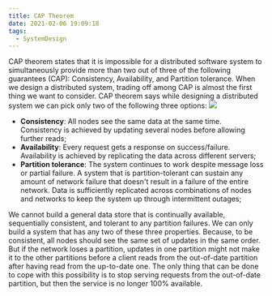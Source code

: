 ```yaml
---
title: CAP Theorem
date: 2021-02-06 19:09:18
tags:
  - SystemDesign
---
```

CAP theorem states that it is impossible for a distributed software system to simultaneously provide more than two out of three of the following guarantees (CAP): Consistency, Availability, and Partition tolerance. When we design a distributed system, trading off among CAP is almost the first thing we want to consider. CAP theorem says while designing a distributed system we can pick only two of the following three options:
![](https://raw.githubusercontent.com/was48i/mPOST/master/SystemDesign/educative/07.png)
<!--more-->

- **Consistency**: All nodes see the same data at the same time. Consistency is achieved by updating several nodes before allowing further reads;
- **Availability**: Every request gets a response on success/failure. Availability is achieved by replicating the data across different servers;
- **Partition tolerance**: The system continues to work despite message loss or partial failure. A system that is partition-tolerant can sustain any amount of network failure that doesn't result in a failure of the entire network. Data is sufficiently replicated across combinations of nodes and networks to keep the system up through intermittent outages;

We cannot build a general data store that is continually available, sequentially consistent, and tolerant to any partition failures. We can only build a system that has any two of these three properties. Because, to be consistent, all nodes should see the same set of updates in the same order. But if the network loses a partition, updates in one partition might not make it to the other partitions before a client reads from the out-of-date partition after having read from the up-to-date one. The only thing that can be done to cope with this possibility is to stop serving requests from the out-of-date partition, but then the service is no longer 100% available.
